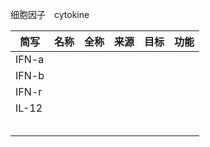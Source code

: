 细胞因子　cytokine

| 简写  | 名称 | 全称 | 来源 | 目标 | 功能 |
| ----- | ---- | ---- | ---- | ---- | ---- |
| IFN-a |      |      |      |      |      |
| IFN-b |      |      |      |      |      |
| IFN-r |      |      |      |      |      |
| IL-12 |      |      |      |      |      |
|       |      |      |      |      |      |
|       |      |      |      |      |      |
|       |      |      |      |      |      |
|       |      |      |      |      |      |
|       |      |      |      |      |      |


